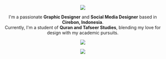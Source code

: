 <p align='center'>
    <img src="https://capsule-render.vercel.app/api?type=waving&height=300&color=0:2c67f2,100:62cff4&text=Alfin%20Salsabil&section=header&textBg=false&fontColor=ffffff&animation=fadeIn&desc=Graphic%20Designer%20and%20Social%20Media%20Designer%20🎨&descAlignY=62&descAlign=50&descSize=15&fontAlign=50&section=header"/>
</p>
<p align='center'> I'm a passionate <strong>Graphic Designer</strong> and <strong>Social Media Designer</strong> based in <strong>Cirebon, Indonesia</strong>. <br/> Currently, I'm a student of <strong>Quran and Tafseer Studies</strong>, blending my love for design with my academic pursuits.</p>
<p align='center'>
  <a href="https://www.alfinsalsabil.me/">
    <img src="https://img.shields.io/badge/Personal%20Site%20-%23ffffff.svg?&style=for-the-badge&&logoColor=white"/>
  </a>
</p>
<p align='center'>
  <a href="https://www.alfinsalsabil.me/">
    <img src="https://capsule-render.vercel.app/api?type=waving&color=0:2c67f2,100:62cff4&height=150&fontColor=ffffff&desc=@alfinsalsabil&descAlignY=85&descAlign=50&descSize=10&fontAlign=50&section=footer"/>
  </a>
</p>
